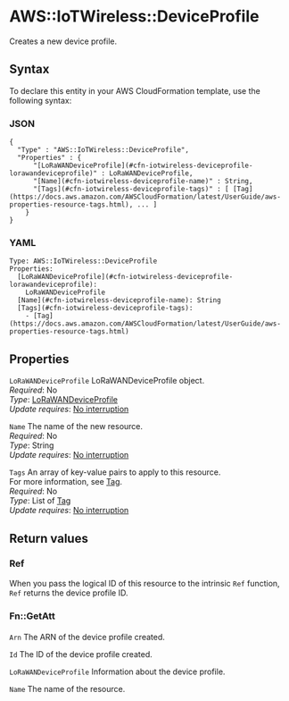 # AWS::IoTWireless::DeviceProfile<a name="aws-resource-iotwireless-deviceprofile"></a>

Creates a new device profile\.

## Syntax<a name="aws-resource-iotwireless-deviceprofile-syntax"></a>

To declare this entity in your AWS CloudFormation template, use the following syntax:

### JSON<a name="aws-resource-iotwireless-deviceprofile-syntax.json"></a>

```
{
  "Type" : "AWS::IoTWireless::DeviceProfile",
  "Properties" : {
      "[LoRaWANDeviceProfile](#cfn-iotwireless-deviceprofile-lorawandeviceprofile)" : LoRaWANDeviceProfile,
      "[Name](#cfn-iotwireless-deviceprofile-name)" : String,
      "[Tags](#cfn-iotwireless-deviceprofile-tags)" : [ [Tag](https://docs.aws.amazon.com/AWSCloudFormation/latest/UserGuide/aws-properties-resource-tags.html), ... ]
    }
}
```

### YAML<a name="aws-resource-iotwireless-deviceprofile-syntax.yaml"></a>

```
Type: AWS::IoTWireless::DeviceProfile
Properties: 
  [LoRaWANDeviceProfile](#cfn-iotwireless-deviceprofile-lorawandeviceprofile): 
    LoRaWANDeviceProfile
  [Name](#cfn-iotwireless-deviceprofile-name): String
  [Tags](#cfn-iotwireless-deviceprofile-tags): 
    - [Tag](https://docs.aws.amazon.com/AWSCloudFormation/latest/UserGuide/aws-properties-resource-tags.html)
```

## Properties<a name="aws-resource-iotwireless-deviceprofile-properties"></a>

`LoRaWANDeviceProfile`  <a name="cfn-iotwireless-deviceprofile-lorawandeviceprofile"></a>
LoRaWANDeviceProfile object\.  
*Required*: No  
*Type*: [LoRaWANDeviceProfile](aws-properties-iotwireless-deviceprofile-lorawandeviceprofile.md)  
*Update requires*: [No interruption](https://docs.aws.amazon.com/AWSCloudFormation/latest/UserGuide/using-cfn-updating-stacks-update-behaviors.html#update-no-interrupt)

`Name`  <a name="cfn-iotwireless-deviceprofile-name"></a>
The name of the new resource\.  
*Required*: No  
*Type*: String  
*Update requires*: [No interruption](https://docs.aws.amazon.com/AWSCloudFormation/latest/UserGuide/using-cfn-updating-stacks-update-behaviors.html#update-no-interrupt)

`Tags`  <a name="cfn-iotwireless-deviceprofile-tags"></a>
An array of key\-value pairs to apply to this resource\.  
For more information, see [Tag](https://docs.aws.amazon.com/AWSCloudFormation/latest/UserGuide/aws-properties-resource-tags.html)\.  
*Required*: No  
*Type*: List of [Tag](https://docs.aws.amazon.com/AWSCloudFormation/latest/UserGuide/aws-properties-resource-tags.html)  
*Update requires*: [No interruption](https://docs.aws.amazon.com/AWSCloudFormation/latest/UserGuide/using-cfn-updating-stacks-update-behaviors.html#update-no-interrupt)

## Return values<a name="aws-resource-iotwireless-deviceprofile-return-values"></a>

### Ref<a name="aws-resource-iotwireless-deviceprofile-return-values-ref"></a>

When you pass the logical ID of this resource to the intrinsic `Ref` function, `Ref` returns the device profile ID\.

### Fn::GetAtt<a name="aws-resource-iotwireless-deviceprofile-return-values-fn--getatt"></a>

#### <a name="aws-resource-iotwireless-deviceprofile-return-values-fn--getatt-fn--getatt"></a>

`Arn`  <a name="Arn-fn::getatt"></a>
The ARN of the device profile created\.

`Id`  <a name="Id-fn::getatt"></a>
The ID of the device profile created\.

`LoRaWANDeviceProfile`  <a name="LoRaWANDeviceProfile-fn::getatt"></a>
Information about the device profile\.

`Name`  <a name="Name-fn::getatt"></a>
The name of the resource\.
